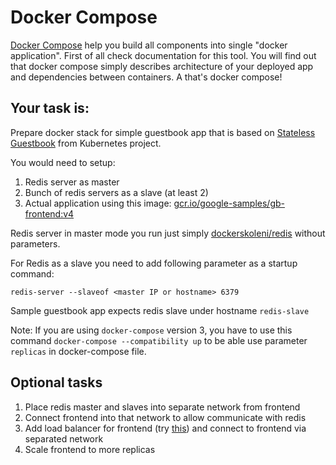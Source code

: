 # Docker Compose


[Docker Compose](https://docs.docker.com/compose) help you build all components into single "docker application". First of all check documentation for this tool. You will find out that docker compose simply describes architecture of your deployed app and dependencies between containers. A that's docker compose!

## Your task is:

Prepare docker stack for simple guestbook app that is based on [Stateless Guestbook](https://kubernetes.io/docs/tutorials/stateless-application/guestbook/) from Kubernetes project.

You would need to setup:

1. Redis server as master
2. Bunch of redis servers as a slave (at least 2)
3. Actual application using this image: [gcr.io/google-samples/gb-frontend:v4](gcr.io/google-samples/gb-frontend:v4)

Redis server in master mode you run just simply [dockerskoleni/redis](https://hub.docker.com/_/redis) without parameters.

For Redis as a slave you need to add following parameter as a startup command:

```
redis-server --slaveof <master IP or hostname> 6379
```

Sample guestbook app expects redis slave under hostname `redis-slave`

Note: If you are using `docker-compose` version 3, you have to use this command `docker-compose --compatibility up` to be able use parameter `replicas` in docker-compose file.

## Optional tasks

1. Place redis master and slaves into separate network from frontend
2. Connect frontend into that network to allow communicate with redis
3. Add load balancer for frontend (try [this](https://github.com/jwilder/nginx-proxy)) and connect to frontend via separated network
4. Scale frontend to more replicas
